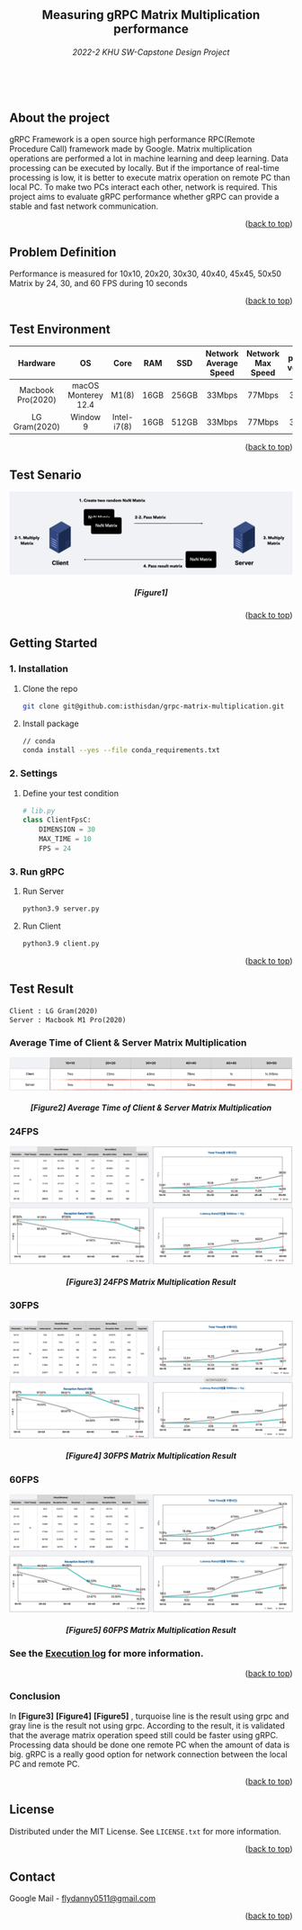 <a name="readme-top"></a>


<!-- PROJECT LOGO -->
<br />
<div align="center">
    <h2 align="center">Measuring gRPC Matrix Multiplication performance</h2>
    <h6>2022-2 KHU SW-Capstone Design Project</h6>
</div>

<br></br>


<!-- ABOUT THE PROJECT -->
## About the project
gRPC Framework is a open source high performance RPC(Remote Procedure Call) framework made by Google.  Matrix multiplication operations are performed a lot in machine learning and deep learning. Data processing can be executed by locally. But if the importance of real-time processing is low, it is better to execute matrix operation on remote PC than local PC. To make two PCs interact each other, network is required. This project aims to evaluate gRPC performance whether gRPC can provide a stable and fast network communication.

<p align="right">(<a href="#readme-top">back to top</a>)</p>

## Problem Definition
Performance is measured for 10x10, 20x20, 30x30, 40x40, 45x45, 50x50 Matrix by 24, 30, and 60 FPS during 10 seconds

<p align="right">(<a href="#readme-top">back to top</a>)</p>

## Test Environment
|      Hardware     |          OS         | Core  | RAM  |  SSD  | Network Average Speed | Network Max Speed | python version | grpcio version | grpcio-tools version |
| :---------------: | :-----------------: | :---: | :--: | :---: | :-------------------: | :---------------: | :------------: | :------------: | :------------------: |
| Macbook Pro(2020) | macOS Monterey 12.4 | M1(8) | 16GB | 256GB |        33Mbps         |      77Mbps       |     3.9.13     |     1.49.1     |       1.16.1         |
| LG Gram(2020)     | Window 9            | Intel-i7(8) | 16GB | 512GB | 33Mbps | 77Mbps | 3.9.13 | 1.49.1 | 1.16.1 |
<p align="right">(<a href="#readme-top">back to top</a>)</p>

## Test Senario
![workflow](./static/mm-workflow.png)
<h5 align='center'>[Figure1]</h5>
<p align="right">(<a href="#readme-top">back to top</a>)</p>

<!-- GETTING STARTED -->
## Getting Started

### 1. Installation
1. Clone the repo
   ```sh
   git clone git@github.com:isthisdan/grpc-matrix-multiplication.git
   ```
3. Install package
   ```sh
   // conda
   conda install --yes --file conda_requirements.txt
   ```
### 2. Settings
1. Define your test condition
    ```py
    # lib.py
    class ClientFpsC:
        DIMENSION = 30
        MAX_TIME = 10
        FPS = 24
    ```
### 3. Run gRPC
1. Run Server
    ```sh
    python3.9 server.py
    ```
2. Run Client
    ```sh
    python3.9 client.py
    ```
<p align="right">(<a href="#readme-top">back to top</a>)</p>

## Test Result
```
Client : LG Gram(2020)
Server : Macbook M1 Pro(2020)
``` 
### Average Time of Client & Server Matrix Multiplication
![calc-time](./static/mm-calc-time.png)
<h5 align='center'>[Figure2] Average Time of Client & Server Matrix Multiplication</h5>

### 24FPS
![24fps](./static/mm-24fps.png)
<h5 align='center'>[Figure3] 24FPS Matrix Multiplication Result</h5>

### 30FPS
![30fps](./static/mm-30fps.png)
<h5 align='center'>[Figure4] 30FPS Matrix Multiplication Result</h5>

### 60FPS
![60fps](./static/mm-60fps.png)
<h5 align='center'>[Figure5] 60FPS Matrix Multiplication Result</h5>

### See the <a href="https://github.com/isthisdan/grpc-matrix-multiplication/tree/main/result"> Execution log</a> for more information.

<p align="right">(<a href="#readme-top">back to top</a>)</p>

### Conclusion
In **[Figure3]** **[Figure4]** **[Figure5]** , turquoise line is the result using grpc and gray line is the result not using grpc. According to the result, it is validated that the average matrix operation speed still could be faster using gRPC. Processing data should be done one remote PC when the amount of data is big. gRPC is a really good option for network connection between the local PC and remote PC.

<p align="right">(<a href="#readme-top">back to top</a>)</p>

<!-- LICENSE -->
## License
Distributed under the MIT License. See `LICENSE.txt` for more information.

<p align="right">(<a href="#readme-top">back to top</a>)</p>

<!-- CONTACT -->
## Contact
Google Mail - flydanny0511@gmail.com

<p align="right">(<a href="#readme-top">back to top</a>)</p>